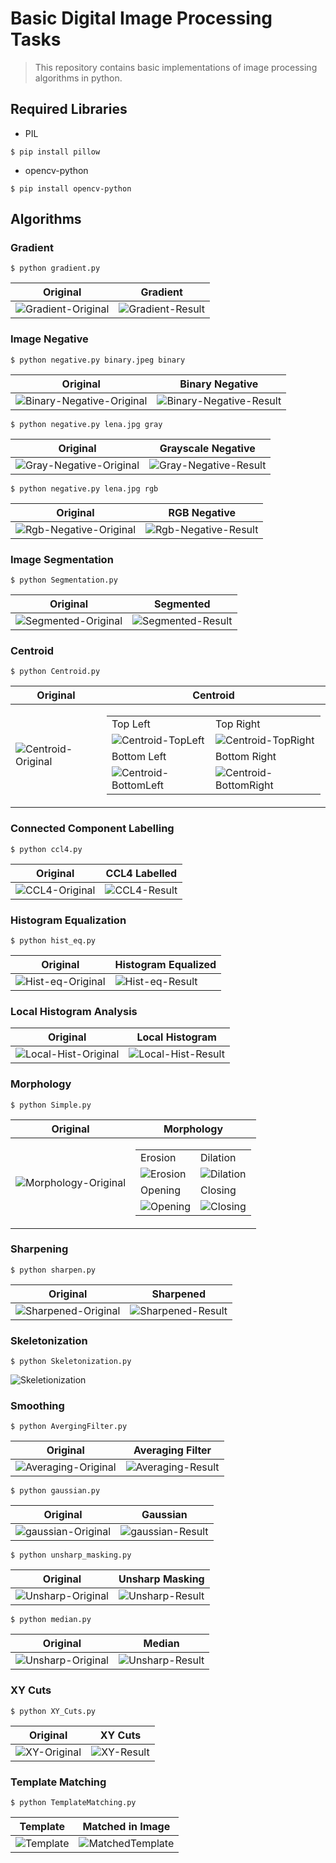 # Basic Digital Image Processing Tasks
> This repository contains basic implementations of image processing algorithms in python.

## Required Libraries
*	PIL
```shell
$ pip install pillow
```
*	opencv-python
```shell
$ pip install opencv-python
```

## Algorithms

### Gradient

```shell
$ python gradient.py
```
|Original|Gradient|
|---|---|
|![Gradient-Original](https://github.com/mohammaduzair9/Basic-Digital-Image-Processing/blob/master/Gradient/lena.jpg)|![Gradient-Result](https://github.com/mohammaduzair9/Basic-Digital-Image-Processing/blob/master/Gradient/gradient.jpg)|

### Image Negative

```shell
$ python negative.py binary.jpeg binary
```
|Original|Binary Negative|
|---|---|
|![Binary-Negative-Original](https://github.com/mohammaduzair9/Basic-Digital-Image-Processing/blob/master/Image%20Negative/binary.jpg)|![Binary-Negative-Result](https://github.com/mohammaduzair9/Basic-Digital-Image-Processing/blob/master/Image%20Negative/binary_inverted.png)|

```shell
$ python negative.py lena.jpg gray
```
|Original|Grayscale Negative|
|---|---|
|![Gray-Negative-Original](https://github.com/mohammaduzair9/Basic-Digital-Image-Processing/blob/master/Image%20Negative/grayscale.png)|![Gray-Negative-Result](https://github.com/mohammaduzair9/Basic-Digital-Image-Processing/blob/master/Image%20Negative/grayscale_inverted.png)|


```shell
$ python negative.py lena.jpg rgb
```
|Original|RGB Negative|
|---|---|
|![Rgb-Negative-Original](https://github.com/mohammaduzair9/Basic-Digital-Image-Processing/blob/master/Image%20Negative/rgb.jpg)|![Rgb-Negative-Result](https://github.com/mohammaduzair9/Basic-Digital-Image-Processing/blob/master/Image%20Negative/rgb_inverted.png)|

### Image Segmentation

```shell
$ python Segmentation.py
```
|Original|Segmented|
|---|---|
|![Segmented-Original](https://github.com/mohammaduzair9/Basic-Digital-Image-Processing/blob/master/Image%20Segmentation/image.png)|![Segmented-Result](https://github.com/mohammaduzair9/Basic-Digital-Image-Processing/blob/master/Image%20Segmentation/Capture3.PNG)|

### Centroid

```shell
$ python Centroid.py
```
|Original|Centroid|
|---|---|
|![Centroid-Original](https://github.com/mohammaduzair9/Basic-Digital-Image-Processing/blob/master/Centroid/Signature.png)|<table><tr><td>Top Left</td><td>Top Right</td></tr><tr><td>![Centroid-TopLeft](https://github.com/mohammaduzair9/Basic-Digital-Image-Processing/blob/master/Centroid/TopLeft.png)</td><td>![Centroid-TopRight](https://github.com/mohammaduzair9/Basic-Digital-Image-Processing/blob/master/Centroid/TopRight.png)</td></tr><tr><td>Bottom Left</td><td>Bottom Right</td></tr><tr><td>![Centroid-BottomLeft](https://github.com/mohammaduzair9/Basic-Digital-Image-Processing/blob/master/Centroid/BottomLeft.png)</td><td>![Centroid-BottomRight](https://github.com/mohammaduzair9/Basic-Digital-Image-Processing/blob/master/Centroid/BottomRight.png)</td></tr></table>|

### Connected Component Labelling

```shell
$ python ccl4.py
```
|Original|CCL4 Labelled|
|---|---|
|![CCL4-Original](https://github.com/mohammaduzair9/Basic-Digital-Image-Processing/blob/master/Connected%20Component%20Labelling/input.png)|![CCL4-Result](https://github.com/mohammaduzair9/Basic-Digital-Image-Processing/blob/master/Connected%20Component%20Labelling/ccl.png)|

### Histogram Equalization

```shell
$ python hist_eq.py
```
|Original|Histogram Equalized|
|---|---|
|![Hist-eq-Original](https://github.com/mohammaduzair9/Basic-Digital-Image-Processing/blob/master/Histogram%20Equalization/hist2.jpg)|![Hist-eq-Result](https://github.com/mohammaduzair9/Basic-Digital-Image-Processing/blob/master/Histogram%20Equalization/high_contrast.png)|

### Local Histogram Analysis

|Original|Local Histogram|
|---|---|
|![Local-Hist-Original](https://github.com/mohammaduzair9/Basic-Digital-Image-Processing/blob/master/Local%20Histogram%20Analysis/mountains.jpg)|![Local-Hist-Result](https://github.com/mohammaduzair9/Basic-Digital-Image-Processing/blob/master/Local%20Histogram%20Analysis/high_contrast_local_img.png)|

### Morphology

```shell
$ python Simple.py
```
|Original|Morphology|
|---|---|
|![Morphology-Original](https://github.com/mohammaduzair9/Basic-Digital-Image-Processing/blob/master/Morphology/signature.png)|<table><tr><td>Erosion</td><td>Dilation</td></tr><tr><td>![Erosion](https://github.com/mohammaduzair9/Basic-Digital-Image-Processing/blob/master/Morphology/erosion.png)</td><td>![Dilation](https://github.com/mohammaduzair9/Basic-Digital-Image-Processing/blob/master/Morphology/dilation.png)</td></tr><tr><td>Opening</td><td>Closing</td></tr><tr><td>![Opening](https://github.com/mohammaduzair9/Basic-Digital-Image-Processing/blob/master/Morphology/opening.png)</td><td>![Closing](https://github.com/mohammaduzair9/Basic-Digital-Image-Processing/blob/master/Morphology/closing.png)</td></tr></table>|

### Sharpening

```shell
$ python sharpen.py
```
|Original|Sharpened|
|---|---|
|![Sharpened-Original](https://github.com/mohammaduzair9/Basic-Digital-Image-Processing/blob/master/Sharpening/inp1.jpg)|![Sharpened-Result](https://github.com/mohammaduzair9/Basic-Digital-Image-Processing/blob/master/Sharpening/sharpen.jpg)|

### Skeletonization

```shell
$ python Skeletonization.py
```
![Skeletionization](https://github.com/mohammaduzair9/Basic-Digital-Image-Processing/blob/master/Skeletonization/output.png)

### Smoothing

```shell
$ python AvergingFilter.py
```
|Original|Averaging Filter|
|---|---|
|![Averaging-Original](https://github.com/mohammaduzair9/Basic-Digital-Image-Processing/blob/master/Smoothing/inp1.jpeg)|![Averaging-Result](https://github.com/mohammaduzair9/Basic-Digital-Image-Processing/blob/master/Smoothing/averaging.jpg)|

```shell
$ python gaussian.py
```
|Original|Gaussian|
|---|---|
|![gaussian-Original](https://github.com/mohammaduzair9/Basic-Digital-Image-Processing/blob/master/Smoothing/inp1.jpeg)|![gaussian-Result](https://github.com/mohammaduzair9/Basic-Digital-Image-Processing/blob/master/Smoothing/gaussian.jpg)|

```shell
$ python unsharp_masking.py
```
|Original|Unsharp Masking|
|---|---|
|![Unsharp-Original](https://github.com/mohammaduzair9/Basic-Digital-Image-Processing/blob/master/Smoothing/inp2.jpeg)|![Unsharp-Result](https://github.com/mohammaduzair9/Basic-Digital-Image-Processing/blob/master/Smoothing/unsharp_masking.jpg)|

```shell
$ python median.py
```
|Original|Median|
|---|---|
|![Unsharp-Original](https://github.com/mohammaduzair9/Basic-Digital-Image-Processing/blob/master/Smoothing/inp3.jpeg)|![Unsharp-Result](https://github.com/mohammaduzair9/Basic-Digital-Image-Processing/blob/master/Smoothing/median.jpg)|


### XY Cuts

```shell
$ python XY_Cuts.py
```
|Original|XY Cuts|
|---|---|
|![XY-Original](https://github.com/mohammaduzair9/Basic-Digital-Image-Processing/blob/master/XY_Cuts/XY-cuts.png)|![XY-Result](https://github.com/mohammaduzair9/Basic-Digital-Image-Processing/blob/master/XY_Cuts/xycut.png)|

### Template Matching

```shell
$ python TemplateMatching.py
```
|Template|Matched in Image|
|---|---|
|![Template](https://github.com/mohammaduzair9/Basic-Digital-Image-Processing/blob/master/Template%20Matching/template.png)|![MatchedTemplate](https://github.com/mohammaduzair9/Basic-Digital-Image-Processing/blob/master/Template%20Matching/matchedTemplate.png)|

